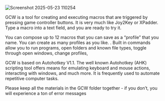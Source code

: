 ![Screenshot 2025-05-23 110254](https://github.com/user-attachments/assets/cbd20465-7be6-4d2c-8de3-443e3dc9ef29)

GCW is a tool for creating and executing macros that are triggered by pressing game controller buttons.  It is very much like Joy2Key or XPadder. Type a macro into a text field, and you are ready to try it.

You can compose up to 12 macros that you can save as a “profile” that you name. You can create as many profiles as you like. 
.
Built in commands allow you to run programs, open folders and known file types, toggle through open windows, change profiles, 

GCW is based on Autohotkey V1.1. The well known Autohotkey (AHK) scripting tool offers  means for emulating  keyboard and mouse actions, interacting with windows, and much more. It is frequently used to automate repetitive computer tasks.

Please keep all the materials in the GCW folder together - if you don’t, you will experience a ton of error messages
